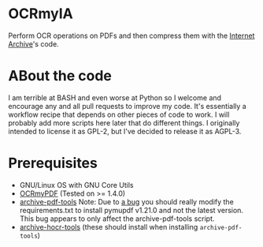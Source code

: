 # OCRmyIA
Perform OCR operations on PDFs and then compress them with the [Internet Archive](htttps://www.archive.org)'s code.
# ABout the code
I am terrible at BASH and even worse at Python so I welcome and encourage any and all pull requests to improve my code. It's essentially a workflow recipe that depends on other pieces of code to work. I will probably add more scripts here later that do different things. I originally intended to license it as GPL-2, but I've decided to release it as AGPL-3.
# Prerequisites
* GNU/Linux OS with GNU Core Utils
* [OCRmyPDF](https://ocrmypdf.readthedocs.io/en/latest/) (Tested on >= 1.4.0)
* [archive-pdf-tools](https://git.archive.org/merlijn/archive-pdf-tools) Note: Due to [a bug](https://github.com/pymupdf/PyMuPDF/issues/3381) you should really modify the requirements.txt to install pymupdf v1.21.0 and not the latest version. This bug appears to only affect the archive-pdf-tools script.
* [archive-hocr-tools](https://git.archive.org/merlijn/archive-hocr-tools) (these should install when installing `archive-pdf-tools`)
